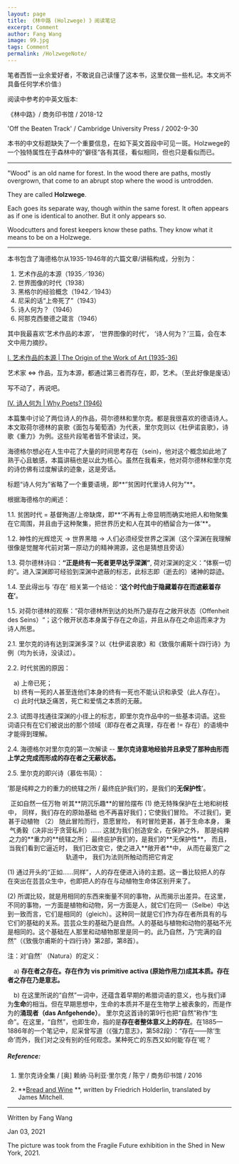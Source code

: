 ```yaml
---
layout: page
title: 《林中路 (Holzwege) 》阅读笔记
excerpt: Comment
author: Fang Wang
image: 99.jpg
tags: Comment
permalink: /HolzwegeNote/     
---
```




笔者西哲一业余爱好者，不敢说自己读懂了这本书，这里仅做一些札记。本文尚不具备任何学术价值:) 

阅读中参考的中英文版本:    

《林中路》/ 商务印书馆 / 2018-12     

'Off the Beaten Track' / Cambridge University Press / 2002-9-30    



本书的中文标题缺失了一个重要信息，在如下英文首段中可见一斑。Holzwege的一个独特属性在于森林中的”僻径“各有其径，看似相同，但也只是看似而已。

****

"Wood" is an old name for forest. In the wood there are paths, mostly overgrown, that come to an abrupt stop where the wood is untrodden.

They are called **Holzwege**.

Each goes its separate way, though within the same forest. It often appears as if one is identical to another. But it only appears so.      

Woodcutters and forest keepers know these paths. They know what it means to be on a Holzwege.

****

本书包含了海德格尔从1935-1946年的六篇文章/讲稿构成，分别为：

1.  艺术作品的本源（1935／1936）
2. 世界图像的时代（1938）
3. 黑格尔的经验概念（1942／1943）
4. 尼采的话“上帝死了”（1943）
5. 诗人何为？（1946）
6. 阿那克西曼德之箴言（1946）

其中我最喜欢‘艺术作品的本源’， ‘世界图像的时代’， ‘诗人何为？’三篇，会在本文中用力摘抄。



<u>I. 艺术作品的本源 | The Origin of the Work of Art (1935-36)</u>

艺术家 <=> 作品，互为本源，都通过第三者而存在，即，艺术。（至此好像是废话）

写不动了，再说吧。



<u>IV. 诗人何为 | Why Poets? (1946)</u>

本篇集中讨论了两位诗人的作品，荷尔德林和里尔克。都是我很喜欢的德语诗人。本文取荷尔德林的哀歌《面包与葡萄酒》为代表，里尔克则以《杜伊诺哀歌》，诗歌《重力》为例。这些片段笔者皆不曾读过，哭。

海德格尔想必在人生中花了大量的时间思考存在（sein)，他对这个概念如此地了熟于心且敏感，本篇讲稿也是以此为核心。虽然在我看来，他对荷尔德林和里尔克的诗仿佛有过度解读的迹象，这是旁话。

标题“诗人何为”省略了一个重要语境，即**“贫困时代里诗人何为”**。

根据海德格尔的阐述：

1.1. 贫困时代 = 基督殉道/上帝缺席，即**‘不再有上帝显明而确实地把人和物聚集在它周围，并且由于这种聚集，把世界历史和人在其中的栖留合为一体’**。

1.2. 神性的光辉熄灭 -> 世界黑暗 -> 人们必须经受世界之深渊（这个深渊在我理解很像是觉醒年代前对第一原动力的精神溯源，这也是猜想且旁话）

1.3. 荷尔德林诗曰：**“正是终有一死者更早达乎深渊”**, 荷对深渊的定义：”体察一切的“。进入深渊即可经验到深渊中遮蔽的标志，此标志即（逝去的）诸神的踪迹。

1.4. 至此得出与 ‘存在’ 相关第一个结论：**‘这个时代由于隐藏着存在而遮蔽着存在’**。

1.5. 对荷尔德林的观察：”荷尔德林所到达的处所乃是存在之敞开状态（Offenheit des Seins）“；这个敞开状态本身属于存在之命运，并且从存在之命运而来才为诗人所思。



2.1. 里尔克的诗有达到深渊多深？以《杜伊诺哀歌》和《致俄尔甫斯十四行诗》为例（均为长诗，没读过）。

2.2. 时代贫困的原因：

&emsp;a) 上帝已死；   
&emsp;b) 终有一死的人甚至连他们本身的终有一死也不能认识和承受（此人存在）。   
&emsp;c) 此时代缺乏痛苦，死亡和爱情之本质的无蔽。

2.3. 试图寻找通往深渊的小径上的标志，即里尔克作品中的一些基本词语。这些词语只有在它们被说出的那个领域（即存在者之真理，存在者 != 存在）的语境中才能得到理解。

2.4. 海德格尔对里尔克的第一次解读 -- **里尔克诗意地经验并且承受了那种由形而上学之完成而形成的存在者之无蔽状态。**

2.5. 里尔克的即兴诗（慕佐书简）：

‘那是纯粹之力的重力的统辖之所 / 最终庇护我们的，是我们的**无保护性**’。

<center>正如自然一任万物    
听其**阴沉乐趣**的冒险摆布    (1)
绝无特殊保护在土地和树枝中，    
同样，我们存在的原始基础    
也不再喜好我们；它使我们冒险。    
不过我们，更甚于动植物    （2）    
随此冒险而行，意愿冒险，    
有时冒险更甚，甚于生命本身，    
秉气勇毅（决非出于贪营私利）……    
这就为我们创造安全，在保护之外，    
那是纯粹之力的**重力的**统辖之所；    
最终庇护我们的，是我们的**无保护性**，   
而且，当我们看到它逼近时，    
我们已改变它，使之进入**敞开者**中，    
从而在最宽广之轨道中，    
我们为法则所触动而把它肯定</center>  



(1) 通过开头的“正如……同样”，人的存在便进入诗的主题。这一番比较把人的存在突出在芸芸众生中，也即把人的存在与动植物生命体区别开来了。 

(2) 所谓比较，就是用相同的东西来衡量不同的事物，从而揭示出差异。在这里，不同的事物，一方面是植物和动物，另一方面是人，就它们在同一（Selbe）中达到一致而言，它们是相同的（gleich）。这种同一就是它们作为存在者所具有的与它们的基础的关系。芸芸众生的基础乃是自然。人的基础与植物和动物的基础不光是相同的。这个基础在人那里和动植物那里是同一的。此乃自然，乃“完满的自然”（《致俄尔甫斯的十四行诗》第2部，第8首）。 



注：对‘自然’ （Natura）的定义：

&emsp;a) **存在者之存在。存在作为 vis primitive activa (原始作用力)成其本质。存在者之存在乃是意志。**

&emsp;b) 在这里所说的“自然”一词中，还蕴含着早期的希腊词语的意义，也与我们译为**生命**的相当。但在早期思想中，生命的本质并不是在生物学上被表象的，而是作为的**涌现者（das Anfgehende）**。 里尔克这首诗的第9行也把“自然”称作“生命”。在这里，“自然”，也即生命，指的是**存在者整体意义上的存在**。在1885—1886年的一个笔记中，尼采曾写道（《强力意志》，第582段）：“存在——除‘生命’而外，我们对之没有别的任何观念。某种死亡的东西又如何能‘存在’呢？







##### Reference:

1. 里尔克诗全集 / [奥] 赖纳·马利亚·里尔克 / 陈宁 / 商务印书馆 / 2016

2. **[Bread and Wine](https://wang-axiom.com/BreadandWine) **, written by Friedrich Holderlin, translated by James Mitchell.

****

Written by Fang Wang

Jan 03, 2021

The picture was took from the Fragile Future exhibition in the Shed in New York, 2021. 